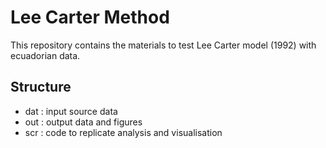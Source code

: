 # Lee Carter Method 
This repository contains the materials to test Lee Carter model (1992) with ecuadorian data.

## Structure
* dat : input source data
* out : output data and figures
* scr : code to replicate analysis and visualisation
